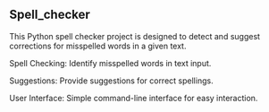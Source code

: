 ## Spell_checker

This Python spell checker project is designed to detect and suggest corrections for misspelled words in a given text.

Spell Checking: Identify misspelled words in text input.

Suggestions: Provide suggestions for correct spellings.

User Interface: Simple command-line interface for easy interaction.

